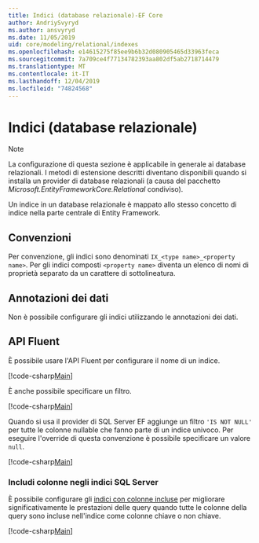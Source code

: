 ```yaml
---
title: Indici (database relazionale)-EF Core
author: AndriySvyryd
ms.author: ansvyryd
ms.date: 11/05/2019
uid: core/modeling/relational/indexes
ms.openlocfilehash: e14615275f85ee9b6b32d080905465d33963feca
ms.sourcegitcommit: 7a709ce4f77134782393aa802df5ab2718714479
ms.translationtype: MT
ms.contentlocale: it-IT
ms.lasthandoff: 12/04/2019
ms.locfileid: "74824568"
---
```

# <a name="indexes-relational-database"></a>Indici (database relazionale)

> [!NOTE]  
> La configurazione di questa sezione è applicabile in generale ai database relazionali. I metodi di estensione descritti diventano disponibili quando si installa un provider di database relazionali (a causa del pacchetto *Microsoft.EntityFrameworkCore.Relational* condiviso).

Un indice in un database relazionale è mappato allo stesso concetto di indice nella parte centrale di Entity Framework.

## <a name="conventions"></a>Convenzioni

Per convenzione, gli indici sono denominati `IX_<type name>_<property name>`. Per gli indici composti `<property name>` diventa un elenco di nomi di proprietà separato da un carattere di sottolineatura.

## <a name="data-annotations"></a>Annotazioni dei dati

Non è possibile configurare gli indici utilizzando le annotazioni dei dati.

## <a name="fluent-api"></a>API Fluent

È possibile usare l'API Fluent per configurare il nome di un indice.

[!code-csharp[Main](../../../../samples/core/Modeling/FluentAPI/Relational/IndexName.cs?name=Model&highlight=9)]

È anche possibile specificare un filtro.

[!code-csharp[Main](../../../../samples/core/Modeling/FluentAPI/Relational/IndexFilter.cs?name=Model&highlight=9)]

Quando si usa il provider di SQL Server EF aggiunge un filtro `'IS NOT NULL'` per tutte le colonne nullable che fanno parte di un indice univoco. Per eseguire l'override di questa convenzione è possibile specificare un valore `null`.

[!code-csharp[Main](../../../../samples/core/Modeling/FluentAPI/Relational/IndexNoFilter.cs?name=Model&highlight=10)]

### <a name="include-columns-in-sql-server-indexes"></a>Includi colonne negli indici SQL Server

È possibile configurare gli [indici con colonne incluse](https://docs.microsoft.com/sql/relational-databases/indexes/create-indexes-with-included-columns) per migliorare significativamente le prestazioni delle query quando tutte le colonne della query sono incluse nell'indice come colonne chiave o non chiave.

[!code-csharp[Main](../../../../samples/core/Modeling/FluentAPI/Relational/IndexInclude.cs?name=Model)]
